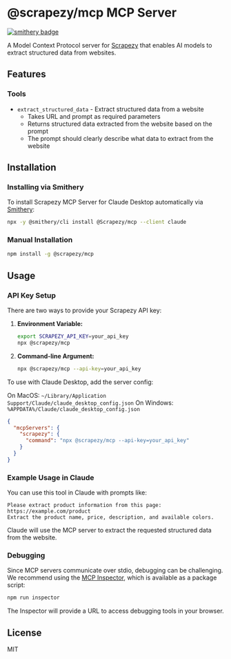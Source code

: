 # @scrapezy/mcp MCP Server

[![smithery badge](https://smithery.ai/badge/@Scrapezy/mcp)](https://smithery.ai/server/@Scrapezy/mcp)

A Model Context Protocol server for [Scrapezy](https://scrapezy.com) that enables AI models to extract structured data from websites.

## Features

### Tools
- `extract_structured_data` - Extract structured data from a website
  - Takes URL and prompt as required parameters
  - Returns structured data extracted from the website based on the prompt
  - The prompt should clearly describe what data to extract from the website

## Installation

### Installing via Smithery

To install Scrapezy MCP Server for Claude Desktop automatically via [Smithery](https://smithery.ai/server/@Scrapezy/mcp):

```bash
npx -y @smithery/cli install @Scrapezy/mcp --client claude
```

### Manual Installation
```bash
npm install -g @scrapezy/mcp
```

## Usage

### API Key Setup

There are two ways to provide your Scrapezy API key:

1. **Environment Variable:**
   ```bash
   export SCRAPEZY_API_KEY=your_api_key
   npx @scrapezy/mcp
   ```

2. **Command-line Argument:**
   ```bash
   npx @scrapezy/mcp --api-key=your_api_key
   ```

To use with Claude Desktop, add the server config:

On MacOS: `~/Library/Application Support/Claude/claude_desktop_config.json`
On Windows: `%APPDATA%/Claude/claude_desktop_config.json`

```json
{
  "mcpServers": {
    "scrapezy": {
      "command": "npx @scrapezy/mcp --api-key=your_api_key"
    }
  }
}
```

### Example Usage in Claude

You can use this tool in Claude with prompts like:

```
Please extract product information from this page: https://example.com/product
Extract the product name, price, description, and available colors.
```

Claude will use the MCP server to extract the requested structured data from the website.

### Debugging

Since MCP servers communicate over stdio, debugging can be challenging. We recommend using the [MCP Inspector](https://github.com/modelcontextprotocol/inspector), which is available as a package script:

```bash
npm run inspector
```

The Inspector will provide a URL to access debugging tools in your browser.

## License

MIT
